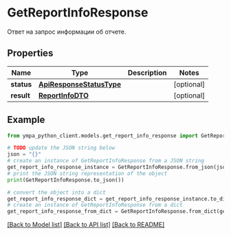 # GetReportInfoResponse

Ответ на запрос информации об отчете.

## Properties

Name | Type | Description | Notes
------------ | ------------- | ------------- | -------------
**status** | [**ApiResponseStatusType**](ApiResponseStatusType.md) |  | [optional] 
**result** | [**ReportInfoDTO**](ReportInfoDTO.md) |  | [optional] 

## Example

```python
from ympa_python_client.models.get_report_info_response import GetReportInfoResponse

# TODO update the JSON string below
json = "{}"
# create an instance of GetReportInfoResponse from a JSON string
get_report_info_response_instance = GetReportInfoResponse.from_json(json)
# print the JSON string representation of the object
print(GetReportInfoResponse.to_json())

# convert the object into a dict
get_report_info_response_dict = get_report_info_response_instance.to_dict()
# create an instance of GetReportInfoResponse from a dict
get_report_info_response_from_dict = GetReportInfoResponse.from_dict(get_report_info_response_dict)
```
[[Back to Model list]](../README.md#documentation-for-models) [[Back to API list]](../README.md#documentation-for-api-endpoints) [[Back to README]](../README.md)


